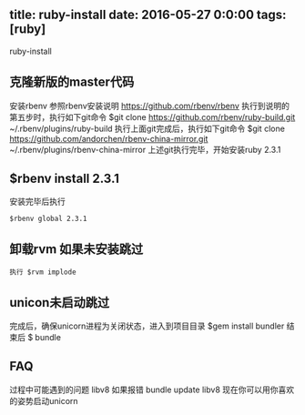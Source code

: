 title: ruby-install
date: 2016-05-27 0:0:00
tags: [ruby]
---

ruby-install
<!--more-->

## 克隆新版的master代码

安装rbenv
参照rbenv安装说明
<https://github.com/rbenv/rbenv>
执行到说明的第五步时，执行如下git命令
    $git clone https://github.com/rbenv/ruby-build.git ~/.rbenv/plugins/ruby-build
执行上面git完成后，执行如下git命令
    $git clone https://github.com/andorchen/rbenv-china-mirror.git ~/.rbenv/plugins/rbenv-china-mirror
上述git执行完毕，开始安装ruby 2.3.1

## $rbenv install 2.3.1
安装完毕后执行

    $rbenv global 2.3.1

## 卸载rvm 如果未安装跳过

    执行 $rvm implode

## unicon未启动跳过
完成后，确保unicorn进程为关闭状态，进入到项目目录
    $gem install bundler
 结束后
    $ bundle
## FAQ
过程中可能遇到的问题
libv8 如果报错
    bundle update libv8
现在你可以用你喜欢的姿势启动unicorn